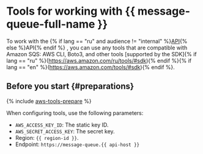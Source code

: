 # Tools for working with {{ message-queue-full-name }}

To work with the {% if lang == "ru" and audience != "internal" %}[API](../../glossary/rest-api.md){% else %}API{% endif %} , you can use any tools that are compatible with Amazon SQS: AWS CLI, Boto3, and other tools [supported by the SDK]{% if lang == "ru" %}(https://aws.amazon.com/ru/tools/#sdk){% endif %}{% if lang == "en" %}(https://aws.amazon.com/tools/#sdk){% endif %}.

## Before you start {#preparations}

{% include [aws-tools-prepare](../../_includes/aws-tools/aws-tools-prepare.md) %}

When configuring tools, use the following parameters:

* `AWS_ACCESS_KEY_ID`: The static key ID.
* `AWS_SECRET_ACCESS_KEY`: The secret key.
* Region: `{{ region-id }}`.
* Endpoint: `https://message-queue.{{ api-host }}`

